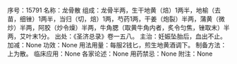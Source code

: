 序号：15791
名称：龙骨散
组成：龙骨半两，生干地黄（焙）1两半，地榆（去苗，细锉）1两半，当归（切，焙）1两，芍药1两，干姜（炮裂）半两，蒲黄（微炒）半两，阿胶（炒令燥）半两，牛角腮（取黄牛角内者，炙令匀焦，锉取末）半两，艾叶末1分。
出处：《圣济总录》卷一五八。
主治：妊娠坠胎后，血出不止。
加减：None
功效：None
用法用量：每服2钱匕，煎生地黄酒调下。
制备方法：上为散。
临床应用：None
各家论述：None
用药禁忌：None
附注：None
